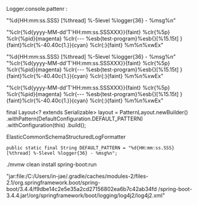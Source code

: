 

Logger.console.pattenr :

"%d{HH:mm:ss.SSS} [%thread] %-5level %logger{36} - %msg%n"

"%clr{%d{yyyy-MM-dd'T'HH:mm:ss.SSSXXX}}{faint} %clr{%5p} %clr{%pid}{magenta} %clr{--- %esb{test-program}%esb{}[%15.15t] }{faint}%clr{%-40.40c{1.}}{cyan} %clr{:}{faint} %m%n%xwEx"



"%d{HH:mm:ss.SSS} [%thread] %-5level %logger{36} - %msg%n"
"%clr{%d{yyyy-MM-dd'T'HH:mm:ss.SSSXXX}}{faint} %clr{%5p} %clr{%pid}{magenta} %clr{--- %esb{test-program}%esb{}[%15.15t] }{faint}%clr{%-40.40c{1.}}{cyan} %clr{:}{faint} %m%n%xwEx"

"%clr{%d{yyyy-MM-dd'T'HH:mm:ss.SSSXXX}}{faint} %clr{%5p} %clr{%pid}{magenta} %clr{--- %esb{test-program}%esb{}[%15.15t] }{faint}%clr{%-40.40c{1.}}{cyan} %clr{:}{faint} %m%n%xwEx"

final Layout<? extends Serializable> layout = PatternLayout.newBuilder()
        .withPattern(DefaultConfiguration.DEFAULT_PATTERN)
        .withConfiguration(this)
        .build();

ElasticCommonSchemaStructuredLogFormatter

    public static final String DEFAULT_PATTERN = "%d{HH:mm:ss.SSS} [%thread] %-5level %logger{36} - %msg%n";


./mvnw clean install spring-boot:run


"jar:file:/C:/Users/in-jae/.gradle/caches/modules-2/files-2.1/org.springframework.boot/spring-boot/3.4.4/f9dbe14c2e5e35a2cd27156802ea6b7c42ab34fd
/spring-boot-3.4.4.jar!/org/springframework/boot/logging/log4j2/log4j2.xml"